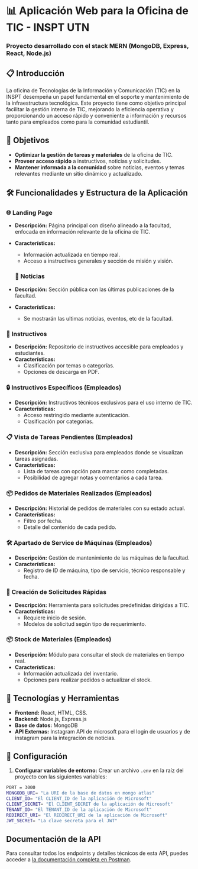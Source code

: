 # 📊 Aplicación Web para la Oficina de TIC - INSPT UTN

### Proyecto desarrollado con el stack MERN (MongoDB, Express, React, Node.js)

## 📋 Introducción

La oficina de Tecnologías de la Información y Comunicación (TIC) en la INSPT desempeña un papel fundamental en el soporte y mantenimiento de la infraestructura tecnológica. Este proyecto tiene como objetivo principal facilitar la gestión interna de TIC, mejorando la eficiencia operativa y proporcionando un acceso rápido y conveniente a información y recursos tanto para empleados como para la comunidad estudiantil.

## 🎯 Objetivos

- **Optimizar la gestión de tareas y materiales** de la oficina de TIC.
- **Proveer acceso rápido** a instructivos, noticias y solicitudes.
- **Mantener informada a la comunidad** sobre noticias, eventos y temas relevantes mediante un sitio dinámico y actualizado.

## 🛠️ Funcionalidades y Estructura de la Aplicación

### 🌐 Landing Page

- **Descripción:** Página principal con diseño alineado a la facultad, enfocada en información relevante de la oficina de TIC.
- **Características:**

  - Información actualizada en tiempo real.
  - Acceso a instructivos generales y sección de misión y visión.

  ### 📰 Noticias

- **Descripción:** Sección pública con las últimas publicaciones de la facultad.
- **Características:**
  - Se mostrarán las ultimas noticias, eventos, etc de la facultad.

### 📑 Instructivos

- **Descripción:** Repositorio de instructivos accesible para empleados y estudiantes.
- **Características:**
  - Clasificación por temas o categorías.
  - Opciones de descarga en PDF.

### 🔒 Instructivos Específicos (Empleados)

- **Descripción:** Instructivos técnicos exclusivos para el uso interno de TIC.
- **Características:**
  - Acceso restringido mediante autenticación.
  - Clasificación por categorías.

### 📋 Vista de Tareas Pendientes (Empleados)

- **Descripción:** Sección exclusiva para empleados donde se visualizan tareas asignadas.
- **Características:**
  - Lista de tareas con opción para marcar como completadas.
  - Posibilidad de agregar notas y comentarios a cada tarea.

### 📦 Pedidos de Materiales Realizados (Empleados)

- **Descripción:** Historial de pedidos de materiales con su estado actual.
- **Características:**
  - Filtro por fecha.
  - Detalle del contenido de cada pedido.

### 🛠️ Apartado de Service de Máquinas (Empleados)

- **Descripción:** Gestión de mantenimiento de las máquinas de la facultad.
- **Características:**
  - Registro de ID de máquina, tipo de servicio, técnico responsable y fecha.

### 📝 Creación de Solicitudes Rápidas

- **Descripción:** Herramienta para solicitudes predefinidas dirigidas a TIC.
- **Características:**
  - Requiere inicio de sesión.
  - Modelos de solicitud según tipo de requerimiento.

### 📦 Stock de Materiales (Empleados)

- **Descripción:** Módulo para consultar el stock de materiales en tiempo real.
- **Características:**
  - Información actualizada del inventario.
  - Opciones para realizar pedidos o actualizar el stock.

## 🚀 Tecnologías y Herramientas

- **Frontend:** React, HTML, CSS.
- **Backend:** Node.js, Express.js
- **Base de datos:** MongoDB
- **API Externas:** Instagram API de microsoft para el login de usuarios y de instagram para la integración de noticias.

## 📜 Configuración

1. **Configurar variables de entorno:** Crear un archivo `.env` en la raíz del proyecto con las siguientes variables:

```bash
PORT = 3000
MONGODB_URI= "La URI de la base de datos en mongo atlas"
CLIENT_ID= "El CLIENT_ID de la aplicación de Microsoft"
CLIENT_SECRET= "El CLIENT_SECRET de la aplicación de Microsoft"
TENANT_ID= "El TENANT_ID de la aplicación de Microsoft"
REDIRECT_URI= "El REDIRECT_URI de la aplicación de Microsoft"
JWT_SECRET= "La clave secreta para el JWT"
```

## Documentación de la API

Para consultar todos los endpoints y detalles técnicos de esta API, puedes acceder a [la documentación completa en Postman](https://documenter.getpostman.com/view/34266034/2sAY4ye1SY).
